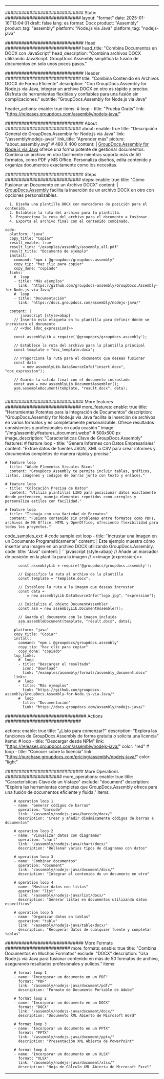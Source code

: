 



---
############################# Static ############################
layout: "format"
date:  2025-01-16T13:04:01
draft: false
lang: es
format: Docx
product: "Assembly"
product_tag: "assembly"
platform: "Node.js via Java"
platform_tag: "nodejs-java"

############################# Head ############################
head_title: "Combina Documentos en DOCX con JavaScript"
head_description: "Combina archivos DOCX utilizando JavaScript. GroupDocs.Assembly simplifica la fusión de documentos en solo unos pocos pasos."

############################# Header ############################
title: "Combina Contenido en Archivos DOCX de Forma Eficiente" 
description: "Con GroupDocs.Assembly for Node.js via Java, integrar un archivo DOCX en otro es rápido y preciso. Disfruta de herramientas flexibles y confiables para una fusión sin complicaciones."
subtitle: "GroupDocs.Assembly for Node.js via Java" 

header_actions:
  enable: true
  items:
    #  loop
    - title: "Prueba Gratis"
      link: "https://releases.groupdocs.com/assembly/nodejs-java/"
      
############################# About ############################
about:
    enable: true
    title: "Descripción General de GroupDocs.Assembly for Node.js via Java"
    link: "/assembly/nodejs-java/"
    link_title: "Aprender más"
    picture: "about_assembly.svg" # 480 X 400
    content: |
       [GroupDocs.Assembly for Node.js via Java](/assembly/nodejs-java/) ofrece una forma potente de gestionar documentos. Combina un archivo en otro fácilmente mientras soporta más de 50 formatos, como PDF y MS Office. Personaliza diseños, edita contenido y organiza documentos exactamente como los necesitas.

############################# Steps ############################
steps:
    enable: true
    title: "Cómo Fusionar un Documento en un Archivo DOCX"
    content: |
      [GroupDocs.Assembly](/assembly/nodejs-java/) facilita la inserción de un archivo DOCX en otro con opciones personalizables.
      
      1. Diseña una plantilla DOCX con marcadores de posición para el contenido.
      2. Establece la ruta del archivo para la plantilla.
      3. Proporciona la ruta del archivo para el documento a fusionar.
      4. Exporta el archivo final con el contenido combinado.
   
    code:
      platform: "java"
      copy_title: "Copiar"
      result_enable: true
      result_link: "/examples/assembly/assembly_all.pdf"
      result_title: "Documento de ejemplo"
      install:
        command: "npm i @groupdocs/groupdocs.assembly"
        copy_tip: "haz clic para copiar"
        copy_done: "copiado"
      links:
        #  loop
        - title: "Más ejemplos"
          link: "https://github.com/groupdocs-assembly/GroupDocs.Assembly-for-Node.js-via-Java/"
        #  loop
        - title: "Documentación"
          link: "https://docs.groupdocs.com/assembly/nodejs-java/"
          
      content: |
        ```javascript {style=abap}
        // Inserta esta etiqueta en tu plantilla para definir dónde se incrustará el documento
        // <<doc [doc_expression]>>
    
        const assemblyLib = require('@groupdocs/groupdocs.assembly');

        // Establece la ruta del archivo para la plantilla principal
        const template = "doc_template.docx";

        // Proporciona la ruta para el documento que deseas fusionar
        const data 
            = new assemblyLib.DataSourceInfo("insert.docx", "doc_expression");

        // Guarda la salida final con el documento incrustado
        const asm = new assemblyLib.DocumentAssembler();
        asm.assembleDocument(template, "result.docx", data);
        ```           

############################# More features ############################
more_features:
  enable: true
  title: "Herramientas Potentes para la Integración de Documentos"
  description: "GroupDocs.Assembly for Node.js via Java facilita la inserción de archivos en varios formatos y es completamente personalizable. Ofrece resultados consistentes y profesionales en cada ocasión."
  image: "/img/assembly/features_document.webp" # 500x500 px
  image_description: "Características Clave de GroupDocs.Assembly"
  features:
    # feature loop
    - title: "Genera Informes con Datos Empresariales"
      content: "Extrae datos de fuentes JSON, XML o CSV para crear informes y documentos completos de manera rápida y precisa."

    # feature loop
    - title: "Añade Elementos Visuales Ricos"
      content: "GroupDocs.Assembly te permite incluir tablas, gráficos, listas, imágenes y códigos de barras junto con texto y enlaces."

    # feature loop
    - title: "Colocación Precisa de Datos"
      content: "Utiliza plantillas LINQ para posicionar datos exactamente donde pertenecen, maneja elementos repetidos como arreglos y personaliza estilos con facilidad."

    # feature loop
    - title: "Trabaja con una Variedad de Formatos"
      content: "Fusiona contenido sin problemas entre formatos como PDFs, archivos de MS Office, HTML y OpenOffice, ofreciendo flexibilidad para todos los proyectos."
      
  code_samples_ext:
    # code sample ext loop
    - title: "Incrustar una Imagen en un Documento Programáticamente"
      content: |
        Este ejemplo muestra cómo insertar una imagen en un archivo DOCX utilizando GroupDocs.Assembly.
      code:
        title: "Java"
        content: |
          ```javascript {style=abap}
          // Añade un marcador de posición en la plantilla para la imagen
          // <<image [expression]>>
          
          const assemblyLib = require('@groupdocs/groupdocs.assembly');

          // Especifica la ruta al archivo de la plantilla
          const template = "template.docx";

          // Establece la ruta a la imagen que deseas incrustar
          const data =
              = new assemblyLib.DataSourceInfo("logo.jpg", "expression");

          // Inicializa el objeto DocumentAssembler
          const asm = new assemblyLib.DocumentAssembler();

          // Guarda el documento con la imagen incluida
          asm.assembleDocument(template, "result.docx", data);
          ```
        platform: "java"
        copy_title: "Copiar"
        install:
          command: "npm i @groupdocs/groupdocs.assembly"
          copy_tip: "haz clic para copiar"
          copy_done: "copiado"
        top_links:
          #  loop
          - title: "Descargar el resultado"
            icon: "download"
            link: "/examples/assembly/formats/assembly_document.docx"
        links:
          #  loop
          - title: "Más ejemplos"
            link: "https://github.com/groupdocs-assembly/GroupDocs.Assembly-for-Node.js-via-Java/"
          #  loop
          - title: "Documentación"
            link: "https://docs.groupdocs.com/assembly/nodejs-java/"
            

            


############################## Actions ############################

actions:
  enable: true
  title: "¿Listo para comenzar?"
  description: "Explora las funciones de GroupDocs.Assembly de forma gratuita o solicita una licencia"
  items:
    #  loop
    - title: "Descargar desde NPM"
      link: "https://releases.groupdocs.com/assembly/nodejs-java/"
      color: "red"
        #  loop
    - title: "Conocer sobre la licencia"
      link: "https://purchase.groupdocs.com/pricing/assembly/nodejs-java/"
      color: "light"


############################# More Operations #####################
more_operations:
    enable: true
    title: "Características Clave de un Vistazo"
    exclude: "document"
    description: "Explora las herramientas completas que GroupDocs.Assembly ofrece para una fusión de documentos eficiente y fluida."
    items: 
          
        # operation loop 1
        - name: "Generar códigos de barras"
          operation: "barcode"
          link: "/assembly/nodejs-java/barcode/docx/"
          description: "Crear y añadir dinámicamente códigos de barras a documentos"

        # operation loop 2
        - name: "Visualizar datos con diagramas"
          operation: "chart"
          link: "/assembly/nodejs-java/chart/docx/"
          description: "Rellenar varios tipos de diagramas con datos"

        # operation loop 3
        - name: "Combinar documentos"
          operation: "document"
          link: "/assembly/nodejs-java/document/docx/"
          description: "Integrar el contenido de un documento en otro"

        # operation loop 4
        - name: "Mostrar datos con listas"
          operation: "list"
          link: "/assembly/nodejs-java/list/docx/"
          description: "Generar listas en documentos utilizando datos específicos"

        # operation loop 5
        - name: "Organizar datos en tablas"
          operation: "table"
          link: "/assembly/nodejs-java/table/docx/"
          description: "Recuperar datos de cualquier fuente y completar tablas"
         
          
############################# More Formats ########################
more_formats:
    enable: true
    title: "Combina Documentos en Muchos Formatos"
    exclude: "DOCX"
    description: "Usa Node.js via Java para fusionar contenido en más de 50 formatos de archivo, asegurando resultados profesionales y pulidos."
    items: 
          
        # format loop 1
        - name: "Incorporar un documento en un PDF"
          format: "PDF"
          link: "/assembly/nodejs-java/document/pdf/"
          description: "Formato de Documento Portable de Adobe"
          
        # format loop 2
        - name: "Incorporar un documento en un DOCX"
          format: "DOCX"
          link: "/assembly/nodejs-java/document/docx/"
          description: "Documento XML Abierto de Microsoft Word"
          
        # format loop 3
        - name: "Incorporar un documento en un PPTX"
          format: "PPTX"
          link: "/assembly/nodejs-java/document/pptx/"
          description: "Presentación XML Abierta de PowerPoint"
          
        # format loop 4
        - name: "Incorporar un documento en un XLSX"
          format: "XLSX"
          link: "/assembly/nodejs-java/document/xlsx/"
          description: "Hoja de Cálculo XML Abierta de Microsoft Excel"


          

---